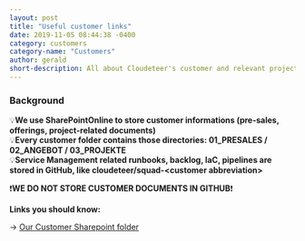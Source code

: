 ```yaml
---
layout: post
title: "Useful customer links"
date: 2019-11-05 08:44:38 -0400
category: customers
category-name: "Customers"
author: gerald
short-description: All about Cloudeteer's customer and relevant projects
---
```


### Background

💡**We use SharePointOnline to store customer informations (pre-sales, offerings, project-related documents)** \
💡**Every customer folder contains those directories: 01_PRESALES / 02_ANGEBOT / 03_PROJEKTE** \
💡**Service Management related runbooks, backlog, IaC, pipelines are stored in GitHub, like cloudeteer/squad-\<customer abbreviation\>**

❗**WE DO NOT STORE CUSTOMER DOCUMENTS IN GITHUB**❗

**Links you should know:**

&rarr; [Our Customer Sharepoint folder](https://gocloudeteer.sharepoint.com/:f:/s/CloudeteerGmbH/EnGsIUOfne1Nnrsup9DjY_ABo3TEM6sMGPNzmD5-cNFV4Q?e=lkYhGb)
